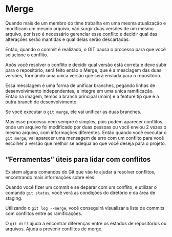 # Merge

Quando mais de um membro do time trabalha em uma mesma atualização e modificam um mesmo arquivo, vão surgir duas versões de um mesmo arquivo, por isso é necessário gerenciar esse conflito e decidir qual das alterações serão mantidas e qual delas serão descartadas.

Então, quando o commit é realizado, o GIT pausa o processo para que você solucione o conflito.

Após você resolver o conflito e decidir qual versão está correta e deve subir para o repositório, será feito então o Merge, que é a mesclagem das duas versões, formando uma unica versão que será enviada para o repositório.

Essa mesclagem é uma forma de unificar branches, pegando linhas de desenvolvimento independentes, e integre em uma unica ramificação. Então na imagem, temos a branch principal (main) e a feature tip que é a outra branch de desenvolvimento.

Se você executar o `git merge`, ele vai unificar as duas branches.

Mas esse processo nem sempre é simples, pois podem aparecer conflitos, onde um arquivo foi modificado por duas pessoas ou você enviou 2 vezes o mesmo arquivo, com informações diferentes. Então quando você executar o `git merge`, vai aparecer uma mensagem de erro com um conflito para você escolher a versão que melhor se adequa ao que você deseja para o projeto.

## “Ferramentas” úteis para lidar com conflitos

Existem alguns comandos do Git que vão te ajudar a resolver conflitos, encontrando mais informações sobre eles:

Quando você fizer um commit e se deparar com um conflito, e utilizar o comando `git status`, você verá as condições do diretório e da área de staging.

Utilizando o `git log --merge`, você conseguirá visualizar a lista de commits com conflitos entre as ramificações.

O `git diff` ajuda a encontrar diferenças entre os estados de repositórios ou arquivos. Ajuda a prevenir conflitos de merge.
